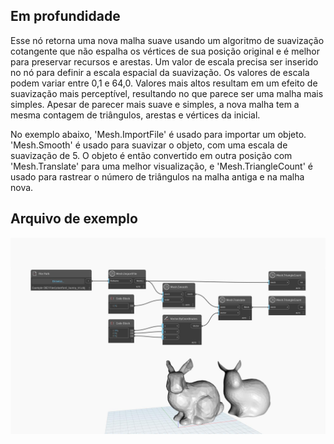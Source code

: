 ## Em profundidade
Esse nó retorna uma nova malha suave usando um algoritmo de suavização cotangente que não espalha os vértices de sua posição original e é melhor para preservar recursos e arestas. Um valor de escala precisa ser inserido no nó para definir a escala espacial da suavização. Os valores de escala podem variar entre 0,1 e 64,0. Valores mais altos resultam em um efeito de suavização mais perceptível, resultando no que parece ser uma malha mais simples. Apesar de parecer mais suave e simples, a nova malha tem a mesma contagem de triângulos, arestas e vértices da inicial.

No exemplo abaixo, 'Mesh.ImportFile' é usado para importar um objeto. 'Mesh.Smooth' é usado para suavizar o objeto, com uma escala de suavização de 5. O objeto é então convertido em outra posição com 'Mesh.Translate' para uma melhor visualização, e 'Mesh.TriangleCount' é usado para rastrear o número de triângulos na malha antiga e na malha nova.

## Arquivo de exemplo

![Example](./Autodesk.DesignScript.Geometry.Mesh.Smooth_img.jpg)

